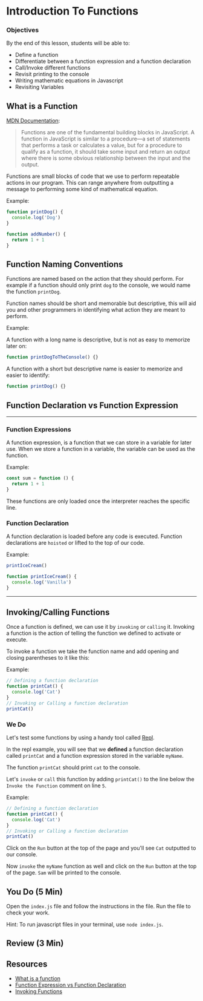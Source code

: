 # Introduction To Functions

### Objectives

By the end of this lesson, students will be able to:

- Define a function
- Differentiate between a function expression and a function declaration
- Call/Invoke different functions
- Revisit printing to the console
- Writing mathematic equations in Javascript
- Revisiting Variables

## What is a Function

[MDN Documentation](https://developer.mozilla.org/en-US/docs/Web/JavaScript/Guide/Functions#:~:text=A%20function%20in%20JavaScript%20is,the%20input%20and%20the%20output.):

> Functions are one of the fundamental building blocks in JavaScript. A function in JavaScript is similar to a procedure—a set of statements that performs a task or calculates a value, but for a procedure to qualify as a function, it should take some input and return an output where there is some obvious relationship between the input and the output.

Functions are small blocks of code that we use to perform repeatable actions in our program. This can range anywhere from outputting a message to performing some kind of mathematical equation.

Example:

```js
function printDog() {
  console.log('Dog')
}

function addNumber() {
  return 1 + 1
}
```

## Function Naming Conventions

Functions are named based on the action that they should perform. For example if a function should only print `dog` to the console, we would name the function `printDog`.

Function names should be short and memorable but descriptive, this will aid you and other programmers in identifying what action they are meant to perform.

Example:

A function with a long name is descriptive, but is not as easy to memorize later on:

```js
function printDogToTheConsole() {}
```

A function with a short but descriptive name is easier to memorize and easier to identify:

```js
function printDog() {}
```

## Function Declaration vs Function Expression

---

### **Function Expressions**

A function expression, is a function that we can store in a variable for later use.
When we store a function in a variable, the variable can be used as the function.

Example:

```js
const sum = function () {
  return 1 + 1
}
```

These functions are only loaded once the interpreter reaches the specific line.

### **Function Declaration**

A function declaration is loaded before any code is executed. Function declarations are `hoisted` or lifted to the top of our code.

Example:

```js
printIceCream()

function printIceCream() {
  console.log('Vanilla')
}
```

---

## Invoking/Calling Functions

Once a function is defined, we can use it by `invoking` or `calling` it.
Invoking a function is the action of telling the function we defined to activate or execute.

To invoke a function we take the function name and add opening and closing parentheses to it like this:

Example:

```js
// Defining a function declaration
function printCat() {
  console.log('Cat')
}
// Invoking or Calling a function declaration
printCat()
```

### We Do

Let's test some functions by using a handy tool called [Repl](https://repl.it/@anpato/Functions#index.js).

In the repl example, you will see that we **defined** a function declaration called `printCat` and a function expression stored in the variable `myName`.

The function `printCat` should print `cat` to the console.

Let's `invoke` or `call` this function by adding `printCat()` to the line below the `Invoke the Function` comment on line `5`.

Example:

```js
// Defining a function declaration
function printCat() {
  console.log('Cat')
}
// Invoking or Calling a function declaration
printCat()
```

Click on the `Run` button at the top of the page and you'll see `Cat` outputted to our console.

Now `invoke` the `myName` function as well and click on the `Run` button at the top of the page. `Sam` will be printed to the console.

## You Do (5 Min)

Open the `index.js` file and follow the instructions in the file.
Run the file to check your work.

Hint: To run javascript files in your terminal, use `node index.js`.

## Review (3 Min)

## Resources

- [What is a function](https://developer.mozilla.org/en-US/docs/Web/JavaScript/Guide/Functions#:~:text=A%20function%20in%20JavaScript%20is,the%20input%20and%20the%20output.)
- [Function Expression vs Function Declaration](https://medium.com/@mandeep1012/function-declarations-vs-function-expressions-b43646042052)
- [Invoking Functions](https://www.w3schools.com/js/js_function_invocation.asp)
